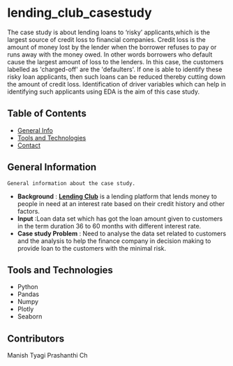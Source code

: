 # lending_club_casestudy
The case study is about lending loans to ‘risky’ applicants,which is the largest source of credit loss to financial companies. Credit loss is the amount of money lost by the lender when the borrower refuses to pay or runs away with the money owed. In other words borrowers who default cause the largest amount of loss to the lenders. In this case, the customers labelled as 'charged-off' are the 'defaulters'. 
If one is able to identify these risky loan applicants, then such loans can be reduced thereby cutting down the amount of credit loss. Identification of driver variables which can help in identifying such applicants using EDA is the aim of this case study.



## Table of Contents
* [General Info](#general-information)
* [Tools and Technologies](#tools-and-technologies)
* [Contact](#contributors)


## General Information
    General information about the case study.
  - **Background** : [**Lending Club**](https://www.lendingclub.com/) is a lending platform that lends money to people in need at an interest rate based on their credit history and other factors.
- **Input** :Loan data set which has got the loan amount given to customers in the term duration 36 to 60 months with different interest rate. 
- **Case study Problem** : Need to analyse the data set related to customers and the analysis to help the finance company in decision making to provide loan to the customers with the minimal risk.


## Tools and Technologies
- Python 
- Pandas 
- Numpy 
- Plotly
- Seaborn 

## Contributors
 Manish Tyagi
 Prashanthi Ch

